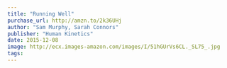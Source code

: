 ```yaml
---
title: "Running Well"
purchase_url: http://amzn.to/2k36UHj
author: "Sam Murphy, Sarah Connors"
publisher: "Human Kinetics"
date: 2015-12-08
image: http://ecx.images-amazon.com/images/I/51hGUrVs6CL._SL75_.jpg
tags:
---
```


